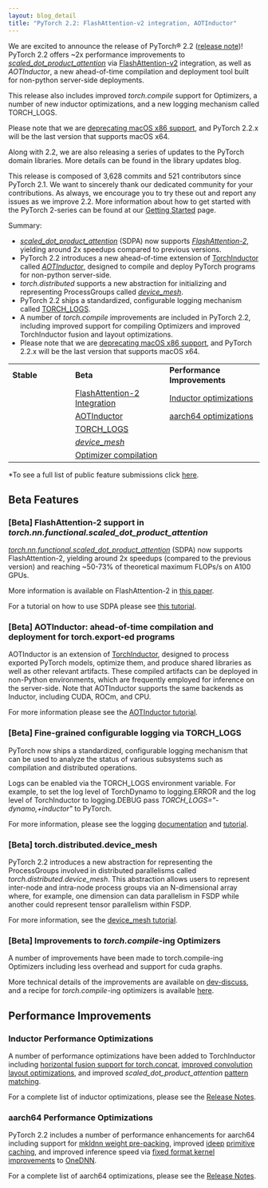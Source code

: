 ```yaml
---
layout: blog_detail
title: "PyTorch 2.2: FlashAttention-v2 integration, AOTInductor"
---
```


We are excited to announce the release of PyTorch® 2.2 ([release note](https://github.com/pytorch/pytorch/releases/tag/v2.2.0))!  PyTorch 2.2 offers ~2x performance improvements to _[scaled_dot_product_attention](https://pytorch.org/docs/2.2/generated/torch.nn.functional.scaled_dot_product_attention.html)_ via [FlashAttention-v2](https://arxiv.org/abs/2307.08691) integration, as well as _AOTInductor_, a new ahead-of-time compilation and deployment tool built for  non-python server-side deployments.

This release also includes improved _torch.compile_ support for Optimizers, a number of new inductor optimizations, and a new logging mechanism called TORCH_LOGS.

Please note that we are [deprecating macOS x86 support](https://github.com/pytorch/pytorch/issues/114602), and PyTorch 2.2.x will be the last version that supports macOS x64.

Along with 2.2, we are also releasing a series of updates to the PyTorch domain libraries. More details can be found in the library updates blog. 

This release is composed of 3,628 commits and 521 contributors since PyTorch 2.1. We want to sincerely thank our dedicated community for your contributions. As always, we encourage you to try these out and report any issues as we improve 2.2.  More information about how to get started with the PyTorch 2-series can be found at our [Getting Started](https://pytorch.org/get-started/pytorch-2.0/) page.

Summary: 

* _[scaled_dot_product_attention](https://pytorch.org/docs/2.2/generated/torch.nn.functional.scaled_dot_product_attention.html)_ (SDPA) now supports _[FlashAttention-2](https://arxiv.org/abs/2307.08691)_, yielding around 2x speedups compared to previous versions.
* PyTorch 2.2 introduces a new ahead-of-time extension of [TorchInductor](https://dev-discuss.pytorch.org/t/torchinductor-a-pytorch-native-compiler-with-define-by-run-ir-and-symbolic-shapes/747) called _[AOTInductor](https://pytorch.org/docs/main/torch.compiler_aot_inductor.html)_, designed to compile and deploy PyTorch programs for non-python server-side.
* _torch.distributed_ supports a new abstraction for initializing and representing ProcessGroups called _[device_mesh](https://pytorch.org/tutorials/recipes/distributed_device_mesh.html)_.
* PyTorch 2.2 ships a standardized, configurable logging mechanism called [TORCH_LOGS](https://pytorch.org/tutorials/recipes/torch_logs.html).
* A number of _torch.compile_ improvements are included in PyTorch 2.2, including improved support for compiling Optimizers and improved TorchInductor fusion and layout optimizations.
* Please note that we are [deprecating macOS x86 support](https://github.com/pytorch/pytorch/issues/114602), and PyTorch 2.2.x will be the last version that supports macOS x64.

<table class="table table-bordered">
  <tr>
   <td style="width:25%">
<strong>Stable</strong>
   </td>
   <td><strong>Beta</strong>
   </td>
   <td><strong>Performance Improvements</strong>
   </td>
  </tr>
  <tr>
   <td> 
   </td>
   <td><a href="#bookmark=id.ok7v7pq0igzw">FlashAttention-2 Integration</a>
   </td>
   <td><a href="#bookmark=id.rk3gf4pgy5m9">Inductor optimizations</a>
   </td>
  </tr>
  <tr>
   <td>
   </td>
   <td><a href="#bookmark=id.3qfc7y6r1dog">AOTInductor</a>
   </td>
   <td><a href="#bookmark=id.gfep1ccb8bvk">aarch64 optimizations</a>
   </td>
  </tr>
  <tr>
   <td>
   </td>
   <td><a href="#bookmark=id.n2lkw22a8l2m">TORCH_LOGS</a>
   </td>
   <td>
   </td>
  </tr>
  <tr>
   <td>
   </td>
   <td><em><a href="#bookmark=id.h50nybtt0fdm">device_mesh</a></em>
   </td>
   <td>
   </td>
  </tr>
  <tr>
   <td>
   </td>
   <td><a href="#bookmark=id.1lx0dkeu5zqt">Optimizer compilation</a>
   </td>
   <td>
   </td>
  </tr>
</table>


*To see a full list of public feature submissions click [here](https://docs.google.com/spreadsheets/d/1TzGkWuUMF1yTe88adz1dt2mzbIsZLd3PBasy588VWgk/edit?usp=sharing).


## Beta Features

### [Beta] FlashAttention-2 support in _torch.nn.functional.scaled_dot_product_attention_

_[torch.nn.functional.scaled_dot_product_attention](https://pytorch.org/docs/2.2/generated/torch.nn.functional.scaled_dot_product_attention.html)_ (SDPA) now supports FlashAttention-2, yielding around 2x speedups (compared to the previous version) and reaching ~50-73% of theoretical maximum FLOPs/s on A100 GPUs.

More information is available on FlashAttention-2 in [this paper](https://arxiv.org/abs/2307.08691).

For a tutorial on how to use SDPA please see [this tutorial](https://pytorch.org/tutorials/intermediate/scaled_dot_product_attention_tutorial.html).  

### [Beta] AOTInductor: ahead-of-time compilation and deployment for torch.export-ed programs

AOTInductor is an extension of [TorchInductor](https://dev-discuss.pytorch.org/t/torchinductor-a-pytorch-native-compiler-with-define-by-run-ir-and-symbolic-shapes/747), designed to process exported PyTorch models, optimize them, and produce shared libraries as well as other relevant artifacts. These compiled artifacts can be deployed in non-Python environments, which are frequently employed for inference on the server-side.  Note that AOTInductor supports the same backends as Inductor, including CUDA, ROCm, and CPU.

For more information please see the [AOTInductor tutorial](https://pytorch.org/docs/main/torch.compiler_aot_inductor.html).

### [Beta] Fine-grained configurable logging via TORCH_LOGS

PyTorch now ships a standardized, configurable logging mechanism that can be used to analyze the status of various subsystems such as compilation and distributed operations.

Logs can be enabled via the TORCH_LOGS environment variable.  For example, to set the log level of TorchDynamo to logging.ERROR and the log level of TorchInductor to logging.DEBUG pass _TORCH_LOGS="-dynamo,+inductor"_ to PyTorch.

For more information, please see the logging [documentation](https://pytorch.org/docs/2.2/logging.html) and [tutorial](https://pytorch.org/tutorials/recipes/torch_logs.html).

### [Beta] torch.distributed.device_mesh

PyTorch 2.2 introduces a new abstraction for representing the ProcessGroups involved in distributed parallelisms called _torch.distributed.device_mesh_. This abstraction allows users to represent inter-node and intra-node process groups via an N-dimensional array where, for example, one dimension can data parallelism in FSDP while another could represent tensor parallelism within FSDP.

For more information, see the [device_mesh tutorial](https://pytorch.org/tutorials/recipes/distributed_device_mesh.html).

### [Beta] Improvements to _torch.compile_-ing Optimizers

A number of improvements have been made to torch.compile-ing Optimizers including less overhead and support for cuda graphs.

More technical details of the improvements are available on [dev-discuss](https://dev-discuss.pytorch.org/t/compiling-the-optimizer-with-pt2/1669), and a recipe for _torch.compile_-ing optimizers is available [here](https://pytorch.org/tutorials/recipes/compiling_optimizer.html).


## Performance Improvements

### Inductor Performance Optimizations

A number of performance optimizations have been added to TorchInductor including [horizontal fusion support for torch.concat](https://github.com/pytorch/pytorch/pull/111437), [improved convolution layout optimizations](https://github.com/pytorch/pytorch/pull/114600), and improved _scaled_dot_product_attention_ [pattern](https://github.com/pytorch/pytorch/pull/109156) [matching](https://github.com/pytorch/pytorch/pull/110001).

For a complete list of inductor optimizations, please see the [Release Notes](https://github.com/pytorch/pytorch/tree/v2.2.0).

### aarch64 Performance Optimizations

PyTorch 2.2 includes a number of performance enhancements for aarch64 including support for [mkldnn weight pre-packing](https://github.com/pytorch/pytorch/pull/115037/files), improved [ideep](https://github.com/intel/ideep) [primitive caching](https://github.com/intel/ideep/pull/261), and improved inference speed via [fixed format kernel improvements](https://github.com/oneapi-src/oneDNN/pull/1590) to [OneDNN](https://github.com/oneapi-src/oneDNN/).

For a complete list of aarch64 optimizations, please see the [Release Notes](https://github.com/pytorch/pytorch/tree/v2.2.0).
